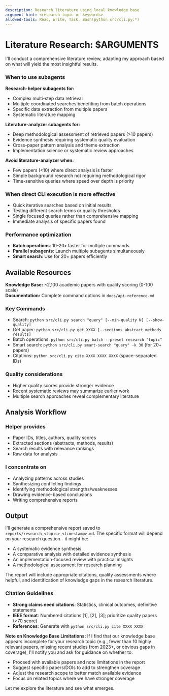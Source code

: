 ```yaml
---
description: Research literature using local knowledge base
argument-hint: <research topic or keywords>
allowed-tools: Read, Write, Task, Bash(python src/cli.py:*)
---
```


# Literature Research: $ARGUMENTS

I'll conduct a comprehensive literature review, adapting my approach based on what will yield the most insightful results.

### When to use subagents

**Research-helper subagents for:**

- Complex multi-step data retrieval
- Multiple coordinated searches benefiting from batch operations  
- Specific data extraction from multiple papers
- Systematic literature mapping

**Literature-analyzer subagents for:**

- Deep methodological assessment of retrieved papers (>10 papers)
- Evidence synthesis requiring systematic quality evaluation
- Cross-paper pattern analysis and theme extraction
- Implementation science or systematic review approaches

**Avoid literature-analyzer when:**

- Few papers (<10) where direct analysis is faster
- Simple background research not requiring methodological rigor
- Time-sensitive queries where speed over depth is priority

### When direct CLI execution is more effective

- Quick iterative searches based on initial results
- Testing different search terms or quality thresholds
- Single focused queries rather than comprehensive mapping
- Immediate analysis of specific papers found

### Performance optimization
- **Batch operations**: 10-20x faster for multiple commands
- **Parallel subagents**: Launch multiple subagents simultaneously  
- **Smart search**: Use for 20+ papers efficiently

## Available Resources

**Knowledge Base:** ~2,100 academic papers with quality scoring (0-100 scale)  
**Documentation:** Complete command options in `docs/api-reference.md`

### Key Commands

- Search: `python src/cli.py search "query" [--min-quality N] [--show-quality]`
- Get paper: `python src/cli.py get XXXX [--sections abstract methods results]`  
- Batch operations: `python src/cli.py batch --preset research "topic"`
- Smart search: `python src/cli.py smart-search "query" -k 30` (for 20+ papers)
- Citations: `python src/cli.py cite XXXX XXXX XXXX` (space-separated IDs)

### Quality considerations
- Higher quality scores provide stronger evidence
- Recent systematic reviews may summarize earlier work  
- Multiple search approaches reveal complementary literature

## Analysis Workflow

### Helper provides

- Paper IDs, titles, authors, quality scores
- Extracted sections (abstracts, methods, results)
- Search results with relevance rankings
- Raw data for analysis

### I concentrate on

- Analyzing patterns across studies
- Synthesizing conflicting findings
- Identifying methodological strengths/weaknesses
- Drawing evidence-based conclusions
- Writing comprehensive reports

## Output

I'll generate a comprehensive report saved to `reports/research_<topic>_<timestamp>.md`. The specific format will depend on your research question - it might be:

- A systematic evidence synthesis
- A comparative analysis with detailed evidence synthesis
- An implementation-focused review with practical insights
- A methodological assessment for research planning

The report will include appropriate citations, quality assessments where helpful, and identification of knowledge gaps in the research literature.

### Citation Guidelines
- **Strong claims need citations**: Statistics, clinical outcomes, definitive statements
- **IEEE format**: Numbered citations [1], [2], [3]; prioritize quality papers (>70 score)
- **References**: Generate with `python src/cli.py cite XXXX XXXX`

**Note on Knowledge Base Limitations:** If I find that our knowledge base appears incomplete for your research topic (e.g., fewer than 10 highly relevant papers, missing recent studies from 2023+, or obvious gaps in coverage), I'll notify you and ask for guidance on whether to:

- Proceed with available papers and note limitations in the report
- Suggest specific papers/DOIs to add to strengthen coverage  
- Adjust the research scope to better match available evidence
- Focus on related topics where we have stronger coverage

Let me explore the literature and see what emerges.
